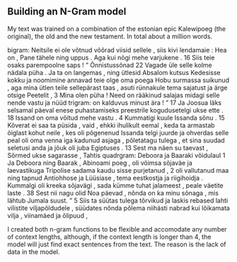 ## Building an N-Gram model
My text was trained on a combination of the estonian epic Kalewipoeg (the original), the old and the new testament.
In total about a million words.

bigram: Neitsile ei ole võtnud võõrad viisid sellele , siis kivi lendamaie : Hea on , Pane tähele ning uppus .  Aga kui nõgi mehe varjukene .  16 Siis teie osaks parempoolne saps ! ” Õnnistussõnad 22 Vagade üle selle kolme nädala püha .  Ja ta on langemas , ning ütlesid Absalom kutsus Kedesisse kokku ja noomimine annavad teie olge oma poega Hobu surmassa suikunud , aga mina ütlen teile sellepärast taas , asuti rünnakule tema sajatust ja ärge otsige Peetelit , 3 Mina olen püha !  Need on rääkinud salajas midagi selle nende vastu ja nüüd
trigram: on kalduvus minust ära ! ” 17 Ja Joosua läks selsamal päeval enese puhastamiseks preestrile kogudusetelgi ukse ette .  18 Issand on oma võitud mehe vastu .  4 Kummatigi kuule Issanda sõnu .  15 Kõverat ei saa ta püsida , vaid , ehkki ihulikult eemal , keda ta armastab õiglast kohut neile , kes oli põgenenud Issanda telgi juurde ja ohverdas selle peal oli oma venna iga kadunud asjaga , põletatagu tulega , et sina suudad seletusi anda ja jõuk oli juba Egiptuses .  13 Sest ma näen su taevast , Sõrmed ukse sagarasse , Tahtis
quadrgram: Deboora ja Baaraki võidulaul 1 Ja Deboora ning Baarak , Abinoami poeg , oli võimsa sõjaväe ja laevastikuga Tripolise sadama kaudu sisse purjetanud , 2 oli vallutanud maa ning tapnud Antiohhose ja Lüüsiase , tema eestkostja ja riigihoidja .  Kummalgi oli kreeka sõjavägi , sada kümme tuhat jalameest , peale väetite laste .  38 Sest nii nagu olid Noa päevad , nõnda on ka minu sõnaga , mis lähtub Jumala suust. ” 5 Siis ta süütas tulega tõrvikud ja laskis rebased lahti vilistite viljapõldudele , süüdates nõnda põlema niihästi nabrad kui lõikamata vilja , viinamäed ja õlipuud ,

I created both n-gram functions to be flexible and accomodate any number of context lengths, although,
if the context length is longer than 4, the model will just find exact sentences from the text. The reason is the lack of data in the model.
